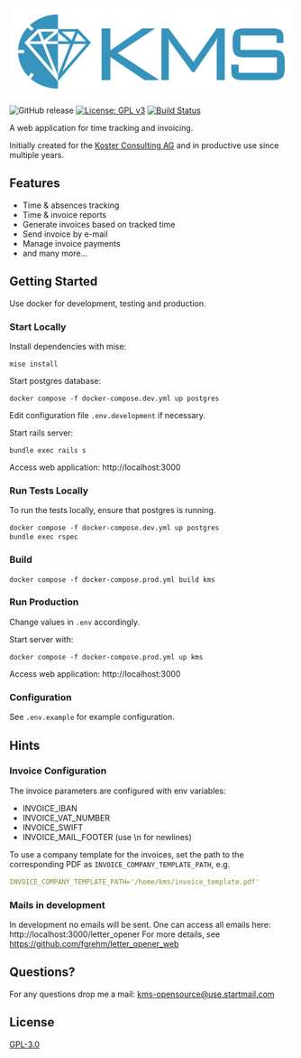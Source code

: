 ![KMS logo](app/assets/images/logo-blue.png)

![GitHub release](https://img.shields.io/github/release/philippks/kms.svg) [![License: GPL v3](https://img.shields.io/badge/License-GPL%20v3-blue.svg)](https://www.gnu.org/licenses/gpl-3.0)
[![Build Status](https://travis-ci.org/philippks/kms.svg?branch=master)](https://travis-ci.org/philippks/kms)

A web application for time tracking and invoicing.

Initially created for the [Koster Consulting AG](http://kosterconsulting.ch/) and in productive use since multiple years.

## Features

- Time & absences tracking
- Time & invoice reports
- Generate invoices based on tracked time
- Send invoice by e-mail
- Manage invoice payments
- and many more...

## Getting Started

Use docker for development, testing and production.

### Start Locally

Install dependencies with mise:

```
mise install
```

Start postgres database:

```
docker compose -f docker-compose.dev.yml up postgres
```

Edit configuration file `.env.development` if necessary.

Start rails server:

```
bundle exec rails s
```

Access web application: http://localhost:3000

### Run Tests Locally

To run the tests locally, ensure that postgres is running.

```
docker compose -f docker-compose.dev.yml up postgres
bundle exec rspec
```

### Build

```
docker compose -f docker-compose.prod.yml build kms
```

### Run Production

Change values in `.env` accordingly.

Start server with:

```
docker compose -f docker-compose.prod.yml up kms
```

Access web application: http://localhost:3000


### Configuration

See `.env.example` for example configuration.

## Hints

### Invoice Configuration

The invoice parameters are configured with env variables:

- INVOICE_IBAN
- INVOICE_VAT_NUMBER
- INVOICE_SWIFT
- INVOICE_MAIL_FOOTER (use \n for newlines)

To use a company template for the invoices, set the path to the corresponding PDF as `INVOICE_COMPANY_TEMPLATE_PATH`, e.g.

```yml
INVOICE_COMPANY_TEMPLATE_PATH='/home/kms/invoice_template.pdf'
```

### Mails in development

In development no emails will be sent. One can access all emails here: http://localhost:3000/letter_opener
For more details, see https://github.com/fgrehm/letter_opener_web

## Questions?

For any questions drop me a mail: <kms-opensource@use.startmail.com>

## License

[GPL-3.0](https://github.com/philippks/kms/blob/master/LICENSE)
